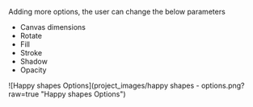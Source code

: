 Adding more options, the user can change the below parameters
- Canvas dimensions
- Rotate
- Fill 
- Stroke
- Shadow
- Opacity

![Happy shapes Options](project_images/happy shapes - options.png?raw=true "Happy shapes Options")


